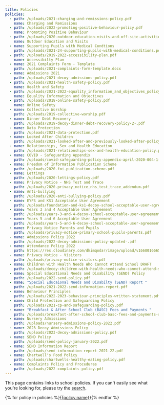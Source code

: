 ```yaml
---
title: Policies
policies:
  - path: /uploads/2021-charging-and-remissions-policy.pdf
    name: Charging and Remissions
  - path: /uploads/2022-promoting-positive-behaviour-policy.pdf
    name: Promoting Positive Behaviour
  - path: /uploads/2020-outdoor-education-visits-and-off-site-activities-policy.pdf
    name: Outdoor Education and Visits
  - name: Supporting Pupils with Medical Condtions
    path: /uploads/2021-24-supporting-pupils-with-medical-conditions.pdf
  - path: /uploads/2019-2022-accessibility-plan.pdf
    name: Accessibilty Plan
  - name: 2021 Complaints Form - Template
    path: /uploads/2021-complaints-form-template.docx
  - name: Admissions 2021
    path: /uploads/2021-decoy-admissions-policy.pdf
  - path: /uploads/2021-health-safety-policy.pdf
    name: Health and Safety
  - path: /uploads/2021-2022-equality_information_and_objectives_policy.pdf
    name: Equality Information and Objectives
  - path: /uploads/2018-online-safety-policy.pdf
    name: Online Safety
  - name: Collective Worship
    path: /uploads/2019-collective-worship.pdf
  - name: Dinner Debt Recovery
    path: /uploads/2019-decoy-dinner-debt-recovery-policy-2-.pdf
  - name: Data Protection
    path: /uploads/2021-data-protection.pdf
  - name: Looked After Children
    path: /uploads/2021-looked-after-and-previously-looked-after-policy-january.pdf
  - name: Relationships, Sex and Health Education
    path: /uploads/2021-relationships-sex-and-health-education-policy.pdf
  - name: COVID - Safeguarding Appendix
    path: /uploads/covid-safeguarding-policy-appendix-april-2020-004-1-.pdf
  - name: Freedom of Information Publication Scheme
    path: /uploads/2020-foi-publication-scheme.pdf
  - name: Lettings
    path: /uploads/2020-lettings-policy.pdf
  - name: Privacy Notice - NHS Test and Trace
    path: /uploads/2020-privacy_notice_nhs_test_trace_addendum.pdf
  - name: Anti-bullying
    path: /uploads/2020-anti-bullying-policy.pdf
  - name: EYFS and KS1 Acceptable User Agreement
    path: /uploads/foundation-and-ks1-decoy-school-acceptable-user-agreement.pdf
  - name: Years 3 and 4 Acceptable User Agreement
    path: /uploads/years-3-and-4-decoy-school-acceptable-user-agreement.pdf
  - name: Years 5 and 6 Acceptable User Agreement
    path: /uploads/years-5-and-6-decoy-school-acceptable-user-agreement.pdf
  - name: Privacy Notice Parents and Pupils
    path: /uploads/privacy-notice-primary-school-pupils-parents.pdf
  - name: Admissions Policy 2022
    path: /uploads/2022-decoy-admissions-policy-updated-.pdf
  - name: Attendance Policy 2022
    path: https://res.cloudinary.com/dkimqodar/image/upload/v1668016665/policies/2022_Attendance_Policy_sz2uub.pdf
  - name: Privacy Notice - Visitors
    path: /uploads/privacy-notice-visitors.pdf
  - name: Children with Health Needs Who Cannot Attend School DRAFT
    path: /uploads/decoy-children-with-health-needs-who-cannot-attend-school-policy-draft.pdf
  - name: Special Educational Needs and Disability (SEND) Policy
    path: /uploads/2022-send-policy.pdf
  - name: "Special Educaional Needs and Disabilty (SEND) Report "
    path: /uploads/2021-2022-send-information-report.pdf
  - name: Behaviour Principles
    path: /uploads/2022-2023-behaviour-principles-written-statement.pdf
  - name: Child Protection and Safeguarding Policy
    path: /uploads/2021-cp-and-safeguarding-policy.pdf
  - name: "Breakfast & After School Club (BASC) Fees and Payments "
    path: /uploads/breakfast-after-school-club-basc-fees-and-payments-summer-term-2022.pdf
  - name: Nursery Admissions
    path: /uploads/nursery-admissions-policy-2022.pdf
  - name: 2023 Decoy Admissions Policy
    path: /uploads/2023-decoy-admissions-policy.pdf
  - name: SEND Policy
    path: /uploads/send-policy-january-2022.pdf
  - name: SEND Information Report
    path: /uploads/send-information-report-2021-22.pdf
  - name: Chartwell's Food Policy
    path: /uploads/chartwells-healthy-eating-policy.pdf
  - name: Complaints Policy and Procedures
    path: /uploads/2022-complaints-policy.pdf
---
```

This page contains links to school policies. If you can't easily see what you're looking for, please try the <a href="/search" class="open-search">search</a>.

<div class="content-grid">
  {% for policy in policies %}<a href="{{policy.path}}">{{policy.name}}</a>{% endfor %}
</div>